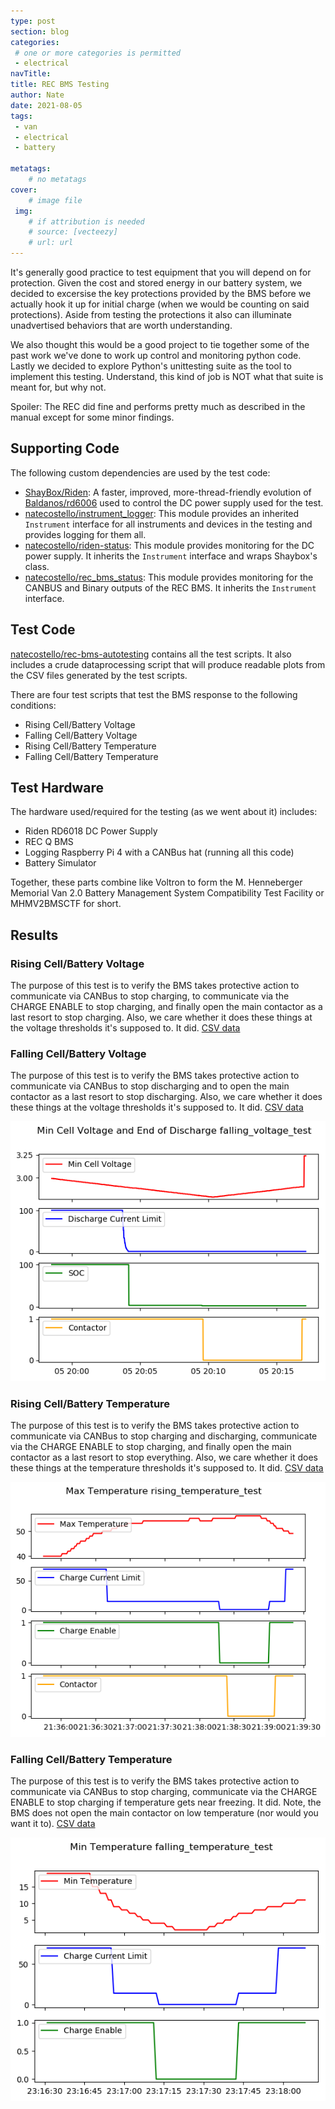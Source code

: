 ```yaml
---
type: post
section: blog
categories: 
 # one or more categories is permitted
 - electrical
navTitle: 
title: REC BMS Testing
author: Nate
date: 2021-08-05
tags:
 - van
 - electrical
 - battery
 
metatags:
	# no metatags
cover: 
	# image file
 img: 
	# if attribution is needed
	# source: [vecteezy]
	# url: url
---
```


It's generally good practice to test equipment that you will depend on for protection.  Given the cost and stored energy in our battery system, we decided to excersise the key protections provided by the BMS before we actually hook it up for initial charge (when we would be counting on said protections).  Aside from testing the protections it also can illuminate unadvertised behaviors that are worth understanding.

We also thought this would be a good project to tie together some of the past work we've done to work up control and monitoring python code.  Lastly we decided to explore Python's unittesting suite as the tool to implement this testing.  Understand, this kind of job is NOT what that suite is meant for, but why not.

Spoiler: The REC did fine and performs pretty much as described in the manual except for some minor findings.

## Supporting Code

The following custom dependencies are used by the test code:
* [ShayBox/Riden](https://github.com/ShayBox/Riden): A faster, improved, more-thread-friendly evolution of [Baldanos/rd6006](https://github.com/Baldanos/rd6006) used to control the DC power supply used for the test.
* [natecostello/instrument_logger](https://github.com/natecostello/instrument_logger):  This module provides an inherited `Instrument` interface for all instruments and devices in the testing and provides logging for them all.
* [natecostello/riden-status](https://github.com/natecostello/riden-status): This module provides monitoring for the DC power supply.  It inherits the `Instrument` interface and wraps Shaybox's class.
* [natecostello/rec_bms_status](https://github.com/natecostello/rec_bms_status): This module provides monitoring for the CANBUS and Binary outputs of the REC BMS.  It inherits the `Instrument` interface.

## Test Code

[natecostello/rec-bms-autotesting](https://github.com/natecostello/rec-bms-autotesting) contains all the test scripts.  It also includes a crude dataprocessing script that will produce readable plots from the CSV files generated by the test scripts.

There are four test scripts that test the BMS response to the following conditions:
* Rising Cell/Battery Voltage
* Falling Cell/Battery Voltage
* Rising Cell/Battery Temperature
* Falling Cell/Battery Temperature

## Test Hardware

The hardware used/required for the testing (as we went about it) includes:
* Riden RD6018 DC Power Supply
* REC Q BMS
* Logging Raspberry Pi 4 with a CANBus hat (running all this code)
* Battery Simulator

Together, these parts combine like Voltron to form the M. Henneberger Memorial Van 2.0 Battery Management System Compatibility Test Facility or MHMV2BMSCTF for short.

## Results

### Rising Cell/Battery Voltage

The purpose of this test is to verify the BMS takes protective action to communicate via CANBus to stop charging, to communicate via the CHARGE ENABLE to stop charging, and finally open the main contactor as a last resort to stop charging.  Also, we care whether it does these things at the voltage thresholds it's supposed to.  It did. [CSV data](rising_voltage_test.csv)


### Falling Cell/Battery Voltage
The purpose of this test is to verify the BMS takes protective action to communicate via CANBus to stop discharging and to open the main contactor as a last resort to stop discharging.  Also, we care whether it does these things at the voltage thresholds it's supposed to.  It did. [CSV data](falling_voltage_test.csv)

![](min-cell-voltage-and-end-of-discharge-falling_voltage_test.png)

### Rising Cell/Battery Temperature
The purpose of this test is to verify the BMS takes protective action to communicate via CANBus to stop charging and discharging, communicate via the CHARGE ENABLE to stop charging, and finally open the main contactor as a last resort to stop everything.  Also, we care whether it does these things at the temperature thresholds it's supposed to.  It did. [CSV data](rising_temperature_test.csv)

![](max-temperature-rising_temperature_test.png)

### Falling Cell/Battery Temperature
The purpose of this test is to verify the BMS takes protective action to communicate via CANBus to stop charging, communicate via the CHARGE ENABLE to stop charging if temperature gets near freezing.  It did.  Note, the BMS does not open the main contactor on low temperature (nor would you want it to). [CSV data](rising_temperature_test.csv)

![](min-temperature-falling_temperature_test.png)